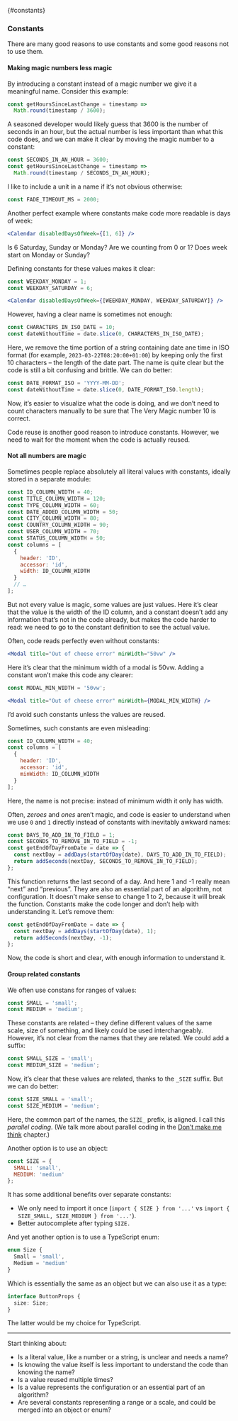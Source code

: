 {#constants}
### Constants

There are many good reasons to use constants and some good reasons not to use them.

#### Making magic numbers less magic

By introducing a constant instead of a magic number we give it a meaningful name. Consider this example:

```js
const getHoursSinceLastChange = timestamp =>
  Math.round(timestamp / 3600);
```

<!-- expect(getHoursSinceLastChange(36000)).toBe(10) -->

A seasoned developer would likely guess that 3600 is the number of seconds in an hour, but the actual number is less important than what this code does, and we can make it clear by moving the magic number to a constant:

```js
const SECONDS_IN_AN_HOUR = 3600;
const getHoursSinceLastChange = timestamp =>
  Math.round(timestamp / SECONDS_IN_AN_HOUR);
```

<!-- expect(getHoursSinceLastChange(36000)).toBe(10) -->

I like to include a unit in a name if it’s not obvious otherwise:

```js
const FADE_TIMEOUT_MS = 2000;
```

Another perfect example where constants make code more readable is days of week:

<!--
const Calendar = props => <div>{props.disabledDaysOfWeek.join(':')}</div>;
const Test = () => (
-->

```jsx
<Calendar disabledDaysOfWeek={[1, 6]} />
```

<!--
)
const {container: c1} = RTL.render(<Test />);
expect(c1.textContent).toEqual('1:6')
-->

Is 6 Saturday, Sunday or Monday? Are we counting from 0 or 1? Does week start on Monday or Sunday?

Defining constants for these values makes it clear:

```js
const WEEKDAY_MONDAY = 1;
const WEEKDAY_SATURDAY = 6;
```

<!-- -->

<!--
const WEEKDAY_MONDAY = 1;
const WEEKDAY_SATURDAY = 6;
const Calendar = props => <div>{props.disabledDaysOfWeek.join(':')}</div>;
const Test = () => (
-->

```jsx
<Calendar disabledDaysOfWeek={[WEEKDAY_MONDAY, WEEKDAY_SATURDAY]} />
```

<!--
)
const {container: c1} = RTL.render(<Test />);
expect(c1.textContent).toEqual('1:6')
-->

However, having a clear name is sometimes not enough:

<!-- const date = '2023-03-22T08:20:00+01:00' -->

```js
const CHARACTERS_IN_ISO_DATE = 10;
const dateWithoutTime = date.slice(0, CHARACTERS_IN_ISO_DATE);
```

<!-- expect(dateWithoutTime).toBe('2023-03-22') -->

Here, we remove the time portion of a string containing date ane time in ISO format (for example, `2023-03-22T08:20:00+01:00`) by keeping only the first 10 characters – the length of the date part. The name is quite clear but the code is still a bit confusing and brittle. We can do better:

<!-- const date = '2023-03-22T08:20:00+01:00' -->

```js
const DATE_FORMAT_ISO = 'YYYY-MM-DD';
const dateWithoutTime = date.slice(0, DATE_FORMAT_ISO.length);
```

<!-- expect(dateWithoutTime).toBe('2023-03-22') -->

Now, it’s easier to visualize what the code is doing, and we don’t need to count characters manually to be sure that The Very Magic number 10 is correct.

Code reuse is another good reason to introduce constants. However, we need to wait for the moment when the code is actually reused.

#### Not all numbers are magic

Sometimes people replace absolutely all literal values with constants, ideally stored in a separate module:

```js
const ID_COLUMN_WIDTH = 40;
const TITLE_COLUMN_WIDTH = 120;
const TYPE_COLUMN_WIDTH = 60;
const DATE_ADDED_COLUMN_WIDTH = 50;
const CITY_COLUMN_WIDTH = 80;
const COUNTRY_COLUMN_WIDTH = 90;
const USER_COLUMN_WIDTH = 70;
const STATUS_COLUMN_WIDTH = 50;
const columns = [
  {
    header: 'ID',
    accessor: 'id',
    width: ID_COLUMN_WIDTH
  }
  // …
];
```

<!-- expect(columns[0].width).toBe(40) -->

But not every value is magic, some values are just values. Here it’s clear that the value is the width of the ID column, and a constant doesn’t add any information that’s not in the code already, but makes the code harder to read: we need to go to the constant definition to see the actual value.

Often, code reads perfectly even without constants:

<!--
const Modal = (props) => <div>{props.title}:{props.minWidth}</div>;
const Test = () => (
-->

```jsx
<Modal title="Out of cheese error" minWidth="50vw" />
```

<!--
)
const {container: c1} = RTL.render(<Test />);
expect(c1.textContent).toEqual('Out of cheese error:50vw')
-->

Here it’s clear that the minimum width of a modal is 50vw. Adding a constant won’t make this code any clearer:

```js
const MODAL_MIN_WIDTH = '50vw';
```

<!-- -->

<!--
const MODAL_MIN_WIDTH = '50vw';
const Modal = (props) => <div>{props.title}:{props.minWidth}</div>;
const Test = () => (
-->

```jsx
<Modal title="Out of cheese error" minWidth={MODAL_MIN_WIDTH} />
```

<!--
)
const {container: c1} = RTL.render(<Test />);
expect(c1.textContent).toEqual('Out of cheese error:50vw')
-->

I’d avoid such constants unless the values are reused.

Sometimes, such constants are even misleading:

```js
const ID_COLUMN_WIDTH = 40;
const columns = [
  {
    header: 'ID',
    accessor: 'id',
    minWidth: ID_COLUMN_WIDTH
  }
];
```

<!-- expect(columns[0].minWidth).toBe(40) -->

Here, the name is not precise: instead of minimum width it only has width.

Often, _zeroes_ and _ones_ aren’t magic, and code is easier to understand when we use `0` and `1` directly instead of constants with inevitably awkward names:

<!--
const addDays = (x, y) => x + y * 10
const addSeconds = (x, y) => x + y
const startOfDay = x => x - 0.1
-->

```js
const DAYS_TO_ADD_IN_TO_FIELD = 1;
const SECONDS_TO_REMOVE_IN_TO_FIELD = -1;
const getEndOfDayFromDate = date => {
  const nextDay = addDays(startOfDay(date), DAYS_TO_ADD_IN_TO_FIELD);
  return addSeconds(nextDay, SECONDS_TO_REMOVE_IN_TO_FIELD);
};
```

<!-- expect(getEndOfDayFromDate(10)).toBe(18.9) -->

This function returns the last second of a day. And here 1 and -1 really mean “next” and “previous”. They are also an essential part of an algorithm, not configuration. It doesn’t make sense to change 1 to 2, because it will break the function. Constants make the code longer and don’t help with understanding it. Let’s remove them:

<!--
const addDays = (x, y) => x + y * 10
const addSeconds = (x, y) => x + y
const startOfDay = x => x - 0.1
-->

```js
const getEndOfDayFromDate = date => {
  const nextDay = addDays(startOfDay(date), 1);
  return addSeconds(nextDay, -1);
};
```

<!-- expect(getEndOfDayFromDate(10)).toBe(18.9) -->

Now, the code is short and clear, with enough information to understand it.

#### Group related constants

We often use constans for ranges of values:

```js
const SMALL = 'small';
const MEDIUM = 'medium';
```

These constants are related – they define different values of the same scale, size of something, and likely could be used interchangeably. However, it’s not clear from the names that they are related. We could add a suffix:

```js
const SMALL_SIZE = 'small';
const MEDIUM_SIZE = 'medium';
```

Now, it’s clear that these values are related, thanks to the `_SIZE` suffix. But we can do better:

```js
const SIZE_SMALL = 'small';
const SIZE_MEDIUM = 'medium';
```

Here, the common part of the names, the `SIZE_` prefix, is aligned. I call this _parallel coding_. (We talk more about parallel coding in the [Don’t make me think](#dont-make-me-think) chapter.)

Another option is to use an object:

```js
const SIZE = {
  SMALL: 'small',
  MEDIUM: 'medium'
};
```

It has some additional benefits over separate constants:

- We only need to import it once (`import { SIZE } from '...'` vs `import { SIZE_SMALL, SIZE_MEDIUM } from '...'`).
- Better autocomplete after typing `SIZE.`

And yet another option is to use a TypeScript enum:

```ts
enum Size {
  Small = 'small',
  Medium = 'medium'
}
```

Which is essentially the same as an object but we can also use it as a type:

```ts
interface ButtonProps {
  size: Size;
}
```

The latter would be my choice for TypeScript.

---

Start thinking about:

- Is a literal value, like a number or a string, is unclear and needs a name?
- Is knowing the value itself is less important to understand the code than knowing the name?
- Is a value reused multiple times?
- Is a value represents the configuration or an essential part of an algorithm?
- Are several constants representing a range or a scale, and could be merged into an object or enum?
